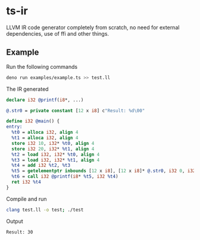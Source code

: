 # ts-ir

LLVM IR code generator completely from scratch, no need for external dependencies, use of ffi and other things.

## Example

Run the following commands

```bash
deno run examples/example.ts >> test.ll
```

The IR generated

```llvm
declare i32 @printf(i8*, ...)

@.str0 = private constant [12 x i8] c"Result: %d\00"

define i32 @main() {
entry:
  %t0 = alloca i32, align 4
  %t1 = alloca i32, align 4
  store i32 10, i32* %t0, align 4
  store i32 20, i32* %t1, align 4
  %t2 = load i32, i32* %t0, align 4
  %t3 = load i32, i32* %t1, align 4
  %t4 = add i32 %t2, %t3
  %t5 = getelementptr inbounds [12 x i8], [12 x i8]* @.str0, i32 0, i32 0
  %t6 = call i32 @printf(i8* %t5, i32 %t4)
  ret i32 %t4
}
```

Compile and run

```bash
clang test.ll -o test; ./test
```

Output

```bash
Result: 30
```
